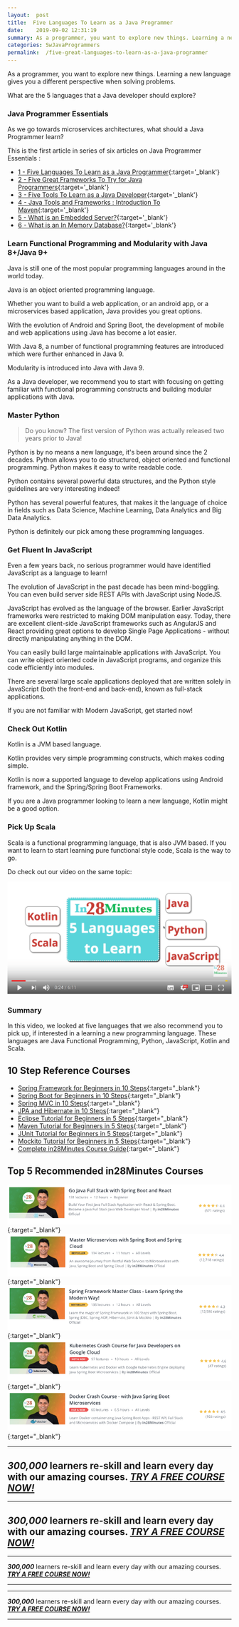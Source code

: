 ```yaml
---
layout:  post
title:  Five Languages To Learn as a Java Programmer
date:    2019-09-02 12:31:19
summary: As a programmer, you want to explore new things. Learning a new language gives you a different perspective when solving problems. What are the 5 languages that a Java developer should explore? 
categories: SwJavaProgrammers
permalink:  /five-great-languages-to-learn-as-a-java-programmer
---
```


As a programmer, you want to explore new things. Learning a new language gives you a different perspective when solving problems. 

What are the 5 languages that a Java developer should explore? 

### Java Programmer Essentials

As we go towards microservices architectures, what should a Java Programmer learn? 

This is the first article in series of six articles on Java Programmer Essentials :
- [1 - Five Languages To Learn as a Java Programmer](/five-great-languages-to-learn-as-a-java-programmer){:target='_blank'}
- [2 - Five Great Frameworks To Try for Java Programmers](/five-frameworks-for-java-programmers){:target='_blank'}
- [3 - Five Tools To Learn as a Java Developer](/five-tools-to-learn-for-java-programmers){:target='_blank'}
- [4 - Java Tools and Frameworks : Introduction To Maven](/java-tools-and-frameworks-introduction-to-maven){:target='_blank'}
- [5 - What is an Embedded Server?](/java-programmer-essentials-what-is-an-embedded-server){:target='_blank'}
- [6 - What is an In Memory Database?](/java-programmer-essentials-what-is-an-in-memory-database){:target='_blank'}


### Learn Functional Programming and Modularity with Java 8+/Java 9+

Java is still one of the most popular programming languages around in the world today. 

Java is an object oriented programming language. 

Whether you want to build a web application, or an android app, or a microservices based application, Java provides you great options.

With the evolution of Android and Spring Boot, the development of mobile and web applications using Java has become a lot easier. 

With Java 8, a number of functional programming features are introduced which were further enhanced in Java 9.

Modularity is introduced into Java with Java 9.

As a Java developer, we recommend you to start with focusing on getting familiar with functional programming constructs and building modular applications with Java.

### Master Python

> Do you know? The first version of Python was actually released two years prior to Java! 

Python is by no means a new language, it's been around since the 2 decades. Python allows you to do structured, object oriented and functional programming. Python makes it easy to write readable code. 

Python contains several powerful data structures, and the Python style guidelines are very interesting indeed! 

Python has several powerful features, that makes it the language of choice in fields such as Data Science, Machine Learning, Data Analytics and Big Data Analytics. 

Python is definitely our pick among these programming languages.

### Get Fluent In JavaScript

Even a few years back, no serious programmer would have identified JavaScript as a language to learn! 

The evolution of JavaScript in the past decade has been mind-boggling. You can even build server side REST APIs with JavaScript using NodeJS.

JavaScript has evolved as the language of the browser. Earlier JavaScript frameworks were restricted to making DOM manipulation easy. Today, there are excellent client-side JavaScript frameworks such as AngularJS and React providing great options to develop Single Page Applications - without directly manipulating anything in the DOM.

You can easily build large maintainable applications with JavaScript.  You can write object oriented code in JavaScript programs, and organize this code efficiently into modules. 

There are several large scale applications deployed that are written solely in JavaScript (both the front-end and back-end), known as full-stack applications.  

If you are not familiar with Modern JavaScript, get started now!

### Check Out Kotlin

Kotlin is a JVM based language. 

Kotlin provides very simple programming constructs, which makes coding simple.

Kotlin is now a supported language to develop applications using Android framework, and the Spring/Spring Boot Frameworks. 

If you are a Java programmer looking to learn a new language, Kotlin might be a good option.

### Pick Up Scala

Scala is a functional programming language, that is also JVM based. If you want to learn to start learning pure functional style code, Scala is the way to go. 

Do check out our video on the same topic:

[![image info](images/Capture-101-01.png)](https://www.youtube.com/watch?v=gSME35wOO1E)

### Summary

In this video, we looked at five languages that we also recommend you to pick up, if interested in a learning a new programming language. These languages are Java Functional Programming, Python, JavaScript, Kotlin and Scala.

## 10 Step Reference Courses

- [Spring Framework for Beginners in 10 Steps](https://courses.in28minutes.com/p/spring-framework-for-beginners){:target="_blank"}
- [Spring Boot for Beginners in 10 Steps](https://courses.in28minutes.com/p/spring-boot-for-beginners-in-10-steps){:target="_blank"}
- [Spring MVC in 10 Steps](https://www.youtube.com/watch?v=BjNhGaZDr0Y){:target="_blank"}
- [JPA and Hibernate in 10 Steps](https://courses.in28minutes.com/p/jpa-and-hibernate-tutorial-for-beginners-with-spring-boot){:target="_blank"}
- [Eclipse Tutorial for Beginners in 5 Steps](https://courses.in28minutes.com/p/eclipse-tutorial-for-beginners){:target="_blank"}
- [Maven Tutorial for Beginners in 5 Steps](https://courses.in28minutes.com/p/maven-tutorial-for-beginners-in-5-steps){:target="_blank"}
- [JUnit Tutorial for Beginners in 5 Steps](https://courses.in28minutes.com/p/junit-tutorial-for-beginners){:target="_blank"}
- [Mockito Tutorial for Beginners in 5 Steps](https://courses.in28minutes.com/p/mockito-for-beginner-in-5-steps){:target="_blank"}
- [Complete in28Minutes Course Guide](https://courses.in28minutes.com/p/in28minutes-course-guide){:target="_blank"}

## Top 5 Recommended in28Minutes Courses
[![Image](/images/Course-Go-Full-Stack-With-Spring-Boot-and-React.png "Go Full Stack with Spring Boot and React")](https://www.udemy.com/course/full-stack-application-with-spring-boot-and-react/?couponCode=NOVEMBER-2019){:target="_blank"}
[![Image](/images/Course-Master-Microservices-with-Spring-Boot-and-Spring-Cloud.png "Master Microservices with Spring Boot and Spring Cloud")](https://www.udemy.com/course/microservices-with-spring-boot-and-spring-cloud/?couponCode=NOVEMBER-2019){:target="_blank"}
[![Image](/images/Course-Spring-Framework-Master-Class---Beginner-to-Expert.png "Spring Master Class - Beginner to Expert")](https://www.udemy.com/course/spring-tutorial-for-beginners/?couponCode=NOVEMBER-2019){:target="_blank"}
[![Image](/images/Course-KubernetesCrashCourse.png "Kubernetes Crash Course for Java Spring Boot Developers")](https://www.udemy.com/course/kubernetes-crash-course-for-java-developers/?couponCode=NOVEMBER-2019){:target="_blank"}
[![Image](/images/Course-DockerCrashCourseForJavaSpringBootDevelopers.png "Docker Crash Course for Java Spring Boot Developers")](https://www.udemy.com/course/docker-course-with-java-and-spring-boot-for-beginners/?couponCode=NOVEMBER-2019){:target="_blank"}

---
***300,000*** learners re-skill and learn every day with our amazing courses. ***[TRY A FREE COURSE NOW!](https://rebrand.ly/in28minutes-try-free-course)***
---

---
***300,000*** learners re-skill and learn every day with our amazing courses. ***[TRY A FREE COURSE NOW!](https://rebrand.ly/in28minutes-try-free-course)***
---


---

***300,000*** learners re-skill and learn every day with our amazing courses. ***[TRY A FREE COURSE NOW!](https://rebrand.ly/in28minutes-try-free-course)***

---
---

***300,000*** learners re-skill and learn every day with our amazing courses. ***[TRY A FREE COURSE NOW!](https://rebrand.ly/in28minutes-try-free-course)***

---


